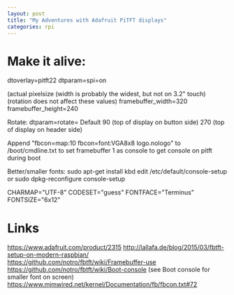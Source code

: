 ```yaml
---
layout: post
title: "My Adventures with Adafruit PiTFT displays"
categories: rpi
---
```

# Make it alive:
dtoverlay=pitft22
dtparam=spi=on

(actual pixelsize (width is probably the widest, but not on 3.2" touch)
(rotation does not affect these values)
framebuffer_width=320
framebuffer_height=240

Rotate:
dtparam=rotate=<deg>
Default 90 (top of display on button side)
270 (top of display on header side)

Append "fbcon=map:10 fbcon=font:VGA8x8 logo.nologo" to 
/boot/cmdline.txt to set framebuffer 1 as console to 
get console on pitft during boot

Better/smaller fonts:
sudo apt-get install kbd
edit /etc/default/console-setup or sudo dpkg-reconfigure console-setup

CHARMAP="UTF-8"
CODESET="guess"
FONTFACE="Terminus"
FONTSIZE="6x12"


# Links
https://www.adafruit.com/product/2315
http://lallafa.de/blog/2015/03/fbtft-setup-on-modern-raspbian/
https://github.com/notro/fbtft/wiki/Framebuffer-use
https://github.com/notro/fbtft/wiki/Boot-console (see Boot console for smaller font on screen)
https://www.mjmwired.net/kernel/Documentation/fb/fbcon.txt#72
